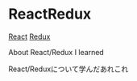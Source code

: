  # ReactRedux 
 
 [React](https://reactjs.org/)
 [Redux](https://redux.js.org/)
 
 About React/Redux I learned
 
 React/Reduxについて学んだあれこれ
 
